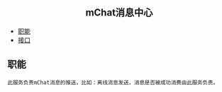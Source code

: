 ## <center>**mChat消息中心**</center>

* <a href="#职能">职能</a>
* <a href="#接口">接口</a>
## <a name="职能">职能</a>
	此服务负责mChat消息的推送，比如：离线消息发送，消息是否被成功消费由此服务负责。
  

